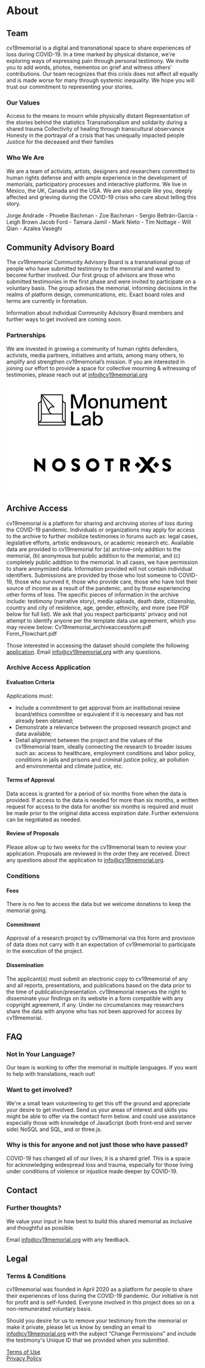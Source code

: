 # About

## Team

cv19memorial is a digital and transnational space to share experiences of loss during COVID-19. In a time marked by physical distance, we're exploring ways of expressing pain through personal testimony. We invite you to add words, photos, mementos on grief and witness others' contributions. Our team recognizes that this crisis does not affect all equally and is made worse for many through systemic inequality. We hope you will trust our commitment to representing your stories.

### Our Values
Access to the means to mourn while physically distant 
Representation of the stories behind the statistics
Transnationalism and solidarity during a shared trauma
Collectivity of healing through transcultural observance
Honesty in the portrayal of a crisis that has unequally impacted people
Justice for the deceased and their families

### Who We Are
We are a team of activists, artists, designers and researchers committed to human rights defense and with ample experience in the development of memorials, participatory processes and interactive platforms. We live in Mexico, the UK, Canada and the USA. We are also people like you, deeply affected and grieving during the COVID-19 crisis who care about telling this story.

Jorge Andrade - Phoebe Bachman - Zoe Bachman - Sergio Beltrán-García - Leigh Brown 
Jacob Ford - Tamara Jamil - Mark Nieto - Tim Nottage - Will Qian - Azalea Vaseghi


## Community Advisory Board
The cv19memorial Community Advisory Board is a transnational group of people who have submitted testimony to the memorial and wanted to become further involved. Our first group of advisors are those who submitted testimonies in the first phase and were invited to participate on a voluntary basis. The group advises the memorial, informing decisions in the realms of platform design, communications, etc. Exact board roles and terms are currently in formation. 

Information about individual Community Advisory Board members and further ways to get involved are coming soon.

### Partnerships
We are invested in growing a community of human rights defenders, activists, media partners, initiatives and artists, among many others, to amplify and strengthen cv19memorial’s mission. If you are interested in joining our effort to provide a space for collective mourning & witnessing of testimonies, please reach out at info@cv19memorial.org

![Monument Labs Logo](../images/logos/MonumentLab_Logo.png)
![Nosotrxs Logo](../images/logos/Nosotrxs_Logo.png)



## Archive Access
cv19memorial is a platform for sharing and archiving stories of loss during the COVID-19 pandemic. Individuals or organizations may apply for access to the archive to further mobilize testimonies in forums such as: legal cases, legislative efforts, artistic endeavours, or academic research etc. 
Available data are provided to cv19memorial for (a) archive-only addition to the memorial, (b) anonymous but public addition to the memorial, and (c) completely public addition to the memorial. In all cases, we have permission to share anonymized data. Information provided will not contain individual identifiers. 
Submissions are provided by those who lost someone to COVID-19, those who survived it, those who provide care, those who have lost their source of income as a result of the pandemic, and by those experiencing other forms of loss. The specific pieces of information in the archive include: testimony (narrative story), media uploads, death date, citizenship, country and city of residence, age, gender, ethnicity, and more (see PDF below for full list). We ask that you respect participants' privacy and not attempt to identify anyone per the template data use agreement, which you may review below:
Cv19memorial_archiveaccessform.pdf
Form_Flowchart.pdf 

Those interested in accessing the dataset should complete the following [application](https://cv19memorial.typeform.com/to/m3p8Qn). Email <a href="mailto:info@cv19memorial.org">info@cv19memorial.org</a> with any questions. 

### Archive Access Application


#### Evaluation Criteria
Applications must:
- Include a commitment to get approval from an institutional review board/ethics committee or equivalent if it is necessary and has not already been obtained;
- Demonstrate a relevance between the proposed research project and data available;
- Detail alignment between the project and the values of the cv19memorial team, ideally connecting the research to broader issues such as: access to healthcare, employment conditions and labor policy, conditions in jails and prisons and criminal justice policy, air pollution and environmental and climate justice, etc.

#### Terms of Approval
Data access is granted for a period of six months from when the data is provided. If access to the data is needed for more than six months, a written request for access to the data for another six months is required and must be made prior to the original data access expiration date. Further extensions can be negotiated as needed.

#### Review of Proposals
Please allow up to two weeks for the cv19memorial team to review your application. Proposals are reviewed in the order they are received. Direct any questions about the application to info@cv19memorial.org.

### Conditions
#### Fees
There is no fee to access the data but we welcome donations to keep the memorial going.

#### Commitment
Approval of a research project by cv19memorial via this form and provision of data does not carry with it an expectation of cv19memorial to participate in the execution of the project.

#### Dissemination
The applicant(s) must submit an electronic copy to cv19memorial of any and all reports, presentations, and publications based on the data prior to the time of publication/presentation. cv19memorial reserves the right to disseminate your findings on its website in a form compatible with any copyright agreement, if any. Under no circumstances may researchers share the data with anyone who has not been approved for access by cv19memorial.


## FAQ
### Not In Your Language?
Our team is working to offer the memorial in multiple languages. If you want to help with translations, reach out!

### Want to get involved?
We're a small team volunteering to get this off the ground and appreciate your desire to get involved. Send us your areas of interest and skills you might be able to offer via the contact form below.  and could use assistance especially those with knowledge of JavaScript (both front-end and server side) NoSQL and SQL, and or three.js. 

### Why is this for anyone and not just those who have passed?
COVID-19 has changed all of our lives; it is a shared grief. This is a space for acknowledging widespread loss and trauma, especially for those living under conditions of violence or injustice made deeper by COVID-19.


## Contact

### Further thoughts?
We value your input in how best to build this shared memorial as inclusive and thoughtful as possible.

Email <a href="mailto:info@cv19memorial.org">info@cv19memorial.org</a> with any feedback.


## Legal
### Terms & Conditions
cv19memorial was founded in April 2020 as a platform for people to share their experiences of loss during the COVID-19 pandemic. Our initiative is not for profit and is self-funded. Everyone involved in this project does so on a non-remunerated voluntary basis.

Should you desire for us to remove your testimony from the memorial or make it private, please let us know by sending an email to info@cv19memorial.org with the subject “Change Permissions” and include the testimony's Unique ID that we provided when you submitted.

[Terms of Use](cv19memorial-terms-of-use.pdf)  
[Privacy Policy](cv19memorial-privacy-policy.pdf)
